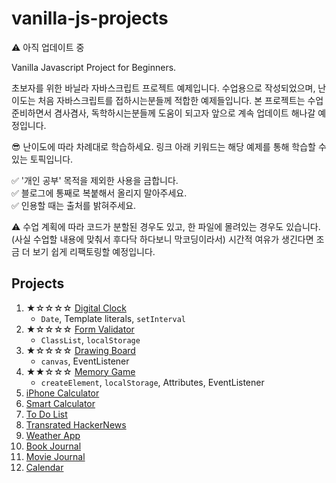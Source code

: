 # vanilla-js-projects

⚠️ 아직 업데이트 중

Vanilla Javascript Project for Beginners.  

초보자를 위한 바닐라 자바스크립트 프로젝트 예제입니다. 수업용으로 작성되었으며, 난이도는 처음 자바스크립트를 접하시는분들께 적합한 예제들입니다. 본 프로젝트는 수업 준비하면서 겸사겸사, 독학하시는분들께 도움이 되고자 앞으로 계속 업데이트 해나갈 예정입니다.

😎 난이도에 따라 차례대로 학습하세요. 링크 아래 키워드는 해당 예제를 통해 학습할 수 있는 토픽입니다.

✅  '개인 공부' 목적을 제외한 사용을 금합니다.  
✅  블로그에 통째로 복붙해서 올리지 말아주세요.  
✅  인용할 때는 출처를 밝혀주세요.  

⚠️ 수업 계획에 따라 코드가 분할된 경우도 있고, 한 파일에 몰려있는 경우도 있습니다. (사실 수업할 내용에 맞춰서 후다닥 하다보니 막코딩이라서) 시간적 여유가 생긴다면 조금 더 보기 쉽게 리팩토링할 예정입니다.

## Projects

1. ★☆☆☆☆ [Digital Clock](https://github.com/coach-oox/digital-clock)
    - `Date`, Template literals, `setInterval`
2. ★☆☆☆☆ [Form Validator](https://github.com/coach-oox/form-validation)
    - `ClassList`, `localStorage`
3. ★☆☆☆☆ [Drawing Board](https://github.com/coach-oox/simple-drawing-board)
    - `canvas`, EventListener
4. ★★☆☆☆ [Memory Game](https://github.com/coach-oox/memory-game)
    - `createElement`, `localStorage`, Attributes, EventListener
5. [iPhone Calculator]()
6. [Smart Calculator]()
7. [To Do List]()
8. [Transrated HackerNews]()
9. [Weather App]()
10. [Book Journal]()
11. [Movie Journal]()
12. [Calendar]()
